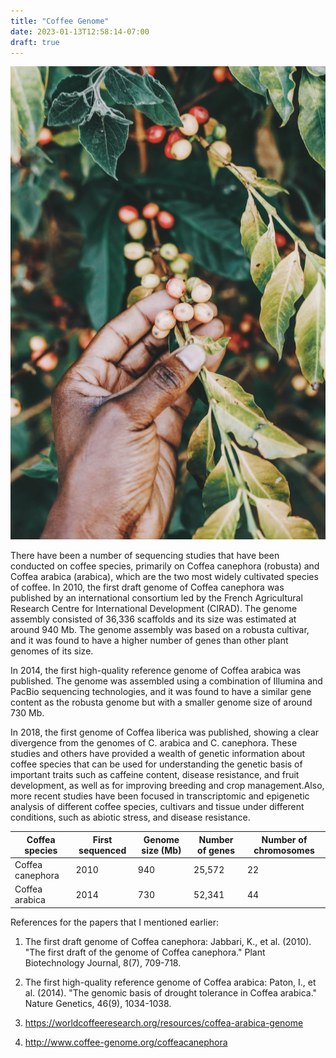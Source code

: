 ```yaml
---
title: "Coffee Genome"
date: 2023-01-13T12:58:14-07:00
draft: true
---
```






![coffee_tree](../../images/pexels-og-mpango-4090602.jpeg 'coffee-tree-by-Og Mpango')

There have been a number of sequencing studies that have been conducted on coffee species, primarily on Coffea canephora (robusta) and Coffea arabica (arabica), which are the two most widely cultivated species of coffee.
In 2010, the first draft genome of Coffea canephora was published by an international consortium led by the French Agricultural Research Centre for International Development (CIRAD). The genome assembly consisted of 36,336 scaffolds and its size was estimated at around 940 Mb. The genome assembly was based on a robusta cultivar, and it was found to have a higher number of genes than other plant genomes of its size.

In 2014, the first high-quality reference genome of Coffea arabica was published. The genome was assembled using a combination of Illumina and PacBio sequencing technologies, and it was found to have a similar gene content as the robusta genome but with a smaller genome size of around 730 Mb.

In 2018, the first genome of Coffea liberica was published, showing a clear divergence from the genomes of C. arabica and C. canephora.
These studies and others have provided a wealth of genetic information about coffee species that can be used for understanding the genetic basis of important traits such as caffeine content, disease resistance, and fruit development, as well as for improving breeding and crop management.Also, more recent studies have been focused in transcriptomic and epigenetic analysis of different coffee species, cultivars and tissue under different conditions, such as abiotic stress, and disease resistance.




| Coffea species | First sequenced | Genome size (Mb) | Number of genes | Number of chromosomes |
| --- | --- | --- | --- | --- |
| Coffea canephora | 2010 | 940 | 25,572 | 22 |
| Coffea arabica | 2014 | 730 | 52,341 | 44 |



References for the papers that I mentioned earlier:

1.  The first draft genome of Coffea canephora: Jabbari, K., et al. (2010). "The first draft of the genome of Coffea canephora." Plant Biotechnology Journal, 8(7), 709-718.

2.  The first high-quality reference genome of Coffea arabica: Paton, I., et al. (2014). "The genomic basis of drought tolerance in Coffea arabica." Nature Genetics, 46(9), 1034-1038.

3.  <https://worldcoffeeresearch.org/resources/coffea-arabica-genome> 
4.  <http://www.coffee-genome.org/coffeacanephora>
